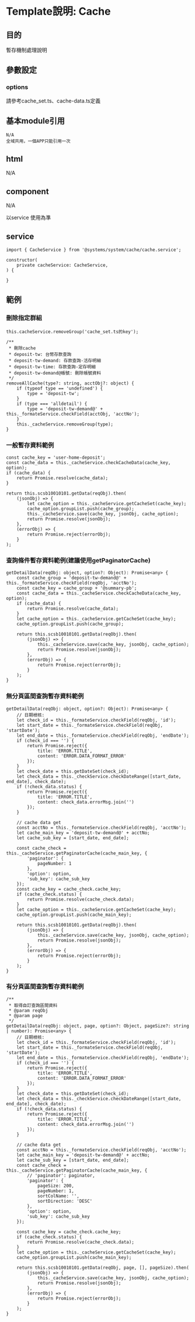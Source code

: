 # Template說明: Cache
## 目的
暫存機制處理說明


## 參數設定
### options
請參考cache_set.ts、cache-data.ts定義




## 基本module引用
    N/A
    全域共用，一個APP只能引用一次


## html
N/A


## component
N/A

以service 使用為準

## service

    import { CacheService } from '@systems/system/cache/cache.service';

    constructor(
        private cacheService: CacheService,
    ) {

    }

## 範例

### 刪除指定群組

    this.cacheService.removeGroup('cache_set.ts的key');

    /**
     * 刪除cache
     * deposit-tw: 台幣存款查詢
     * deposit-tw-demand: 存款查詢-活存明細
     * deposit-tw-time: 存款查詢-定存明細
     * deposit-tw-demand@帳號: 刪除帳號資料
     */
    removeAllCache(type?: string, acctObj?: object) {
        if (typeof type == 'undefined') {
            type = 'deposit-tw';
        }
        if (type === 'alldetail') {
            type = 'deposit-tw-demand@' + this._formateService.checkField(acctObj, 'acctNo');
        }
        this._cacheService.removeGroup(type);
    }


### 一般暫存資料範例

    const cache_key = 'user-home-deposit';
    const cache_data = this._cacheService.checkCacheData(cache_key, option);
    if (cache_data) {
        return Promise.resolve(cache_data);
    }

    return this.scsb10010101.getData(reqObj).then(
        (jsonObj) => {
            let cache_option = this._cacheService.getCacheSet(cache_key);
            cache_option.groupList.push(cache_group);
            this._cacheService.save(cache_key, jsonObj, cache_option);
            return Promise.resolve(jsonObj);
        },
        (errorObj) => {
            return Promise.reject(errorObj);
        }
    );


### 查詢條件暫存資料範例(建議使用getPaginatorCache)

    getDetailData(reqObj: object, option?: Object): Promise<any> {
        const cache_group = 'deposit-tw-demand@' + this._formateService.checkField(reqObj, 'acctNo');
        const cache_key = cache_group + '@summary-pb';
        const cache_data = this._cacheService.checkCacheData(cache_key, option);
        if (cache_data) {
            return Promise.resolve(cache_data);
        }
        let cache_option = this._cacheService.getCacheSet(cache_key);
        cache_option.groupList.push(cache_group);

        return this.scsb10010101.getData(reqObj).then(
            (jsonObj) => {
                this._cacheService.save(cache_key, jsonObj, cache_option);
                return Promise.resolve(jsonObj);
            },
            (errorObj) => {
                return Promise.reject(errorObj);
            }
        );
    }


### 無分頁區間查詢暫存資料範例


    getDetailData(reqObj: object, option?: Object): Promise<any> {
        // 日期檢核: 
        let check_id = this._formateService.checkField(reqObj, 'id');
        let start_date = this._formateService.checkField(reqObj, 'startDate');
        let end_date = this._formateService.checkField(reqObj, 'endDate');
        if (check_id === '') {
            return Promise.reject({
                title: 'ERROR.TITLE',
                content: 'ERROR.DATA_FORMAT_ERROR'
            });
        }
        let check_date = this.getDateSet(check_id);
        let check_data = this._checkService.checkDateRange([start_date, end_date], check_date);
        if (!check_data.status) {
            return Promise.reject({
                title: 'ERROR.TITLE',
                content: check_data.errorMsg.join('')
            });
        }

        // cache data get
        const acctNo = this._formateService.checkField(reqObj, 'acctNo');
        let cache_main_key = 'deposit-tw-demand@' + acctNo;
        let cache_sub_key = [start_date, end_date];
        
        const cache_check = this._cacheService.getPaginatorCache(cache_main_key, {
            'paginator': {
                pageNumber: 1
            },
            'option': option,
            'sub_key': cache_sub_key
        });
        const cache_key = cache_check.cache_key;
        if (cache_check.status) {
            return Promise.resolve(cache_check.data);
        }
        let cache_option = this._cacheService.getCacheSet(cache_key);
        cache_option.groupList.push(cache_main_key);

        return this.scsb10010101.getData(reqObj).then(
            (jsonObj) => {
                this._cacheService.save(cache_key, jsonObj, cache_option);
                return Promise.resolve(jsonObj);
            },
            (errorObj) => {
                return Promise.reject(errorObj);
            }
        );
    }


### 有分頁區間查詢暫存資料範例


    /**
     * 取得自訂查詢區間資料
     * @param reqObj
     * @param page
     */
    getDetailData(reqObj: object, page, option?: Object, pageSize?: string | number): Promise<any> {
        // 日期檢核: 
        let check_id = this._formateService.checkField(reqObj, 'id');
        let start_date = this._formateService.checkField(reqObj, 'startDate');
        let end_date = this._formateService.checkField(reqObj, 'endDate');
        if (check_id === '') {
            return Promise.reject({
                title: 'ERROR.TITLE',
                content: 'ERROR.DATA_FORMAT_ERROR'
            });
        }
        let check_date = this.getDateSet(check_id);
        let check_data = this._checkService.checkDateRange([start_date, end_date], check_date);
        if (!check_data.status) {
            return Promise.reject({
                title: 'ERROR.TITLE',
                content: check_data.errorMsg.join('')
            });
        }

        // cache data get
        const acctNo = this._formateService.checkField(reqObj, 'acctNo');
        let cache_main_key = 'deposit-tw-demand@' + acctNo;
        let cache_sub_key = [start_date, end_date];
        const cache_check = this._cacheService.getPaginatorCache(cache_main_key, {
            // 'paginator': paginator,
            'paginator': {
                pageSize: 200,
                pageNumber: 1,
                sortColName: '',
                sortDirection: 'DESC'
            },
            'option': option,
            'sub_key': cache_sub_key
        });

        const cache_key = cache_check.cache_key;
        if (cache_check.status) {
            return Promise.resolve(cache_check.data);
        }
        let cache_option = this._cacheService.getCacheSet(cache_key);
        cache_option.groupList.push(cache_main_key);

        return this.scsb10010101.getData(reqObj, page, [], pageSize).then(
            (jsonObj) => {
                this._cacheService.save(cache_key, jsonObj, cache_option);
                return Promise.resolve(jsonObj);
            },
            (errorObj) => {
                return Promise.reject(errorObj);
            }
        );
    }

